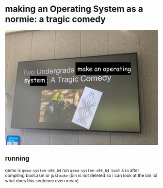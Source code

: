 # making an Operating System as a normie: a tragic comedy

<img src="pictures/meme.jpeg" width="700">


## running

qemu is `qemu-system-x86_64`
run `qemu-system-x86_64 boot.bin` after compiling boot.asm
or just `make` (bin is not deleted so i can look at the bin lol what does this sentence even mean)
